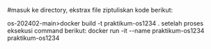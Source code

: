 #masuk ke directory, ekstrax file ziptuliskan kode berikut:

os-202402-main>docker build -t praktikum-os1234 .
setelah proses eksekusi command berikut: 
docker run -it --name praktikum-os1234 praktikum-os1234
